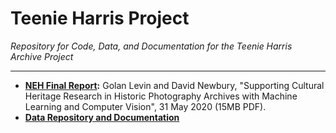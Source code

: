 # Teenie Harris Project

*Repository for Code, Data, and Documentation for the Teenie Harris Archive Project*

---

* **[NEH Final Report](Teenie_Harris_NEH_Final_Report_2020.pdf):** Golan Levin and David Newbury, "Supporting Cultural Heritage Research in Historic Photography Archives with Machine Learning and Computer Vision", 31 May 2020 (15MB PDF).
* [**Data Repository and Documentation**](https://github.com/CreativeInquiry/TeenieHarrisProject/tree/master/data_documentation#readme)